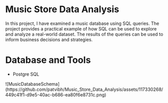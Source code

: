 # Music Store Data Analysis
In this project, I have examined a music database using SQL queries. The project provides a practical example of how SQL can be used to explore and analyze a real-world dataset. The results of the queries can be used to inform business decisions and strategies.
# Database and Tools
<ul><li>Postgre SQL</li></ul>
![MusicDatabaseSchema](https://github.com/patvibh/Music_Store_Data_Analysis/assets/117330268/449c41f1-d9e5-40ac-b686-ea80f6e8731c.png)
